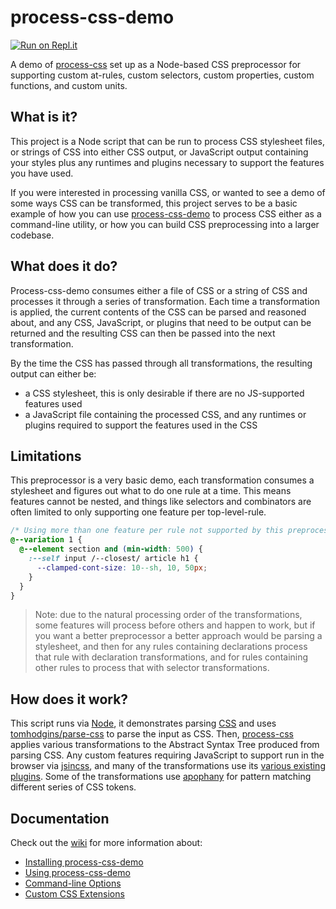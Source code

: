 # process-css-demo

[![Run on Repl.it](https://repl.it/badge/github/tomhodgins/process-css-demo)](https://repl.it/github/tomhodgins/process-css-demo)

A demo of [process-css](https://github.com/tomhodgins/process-css) set up as a Node-based CSS preprocessor for supporting custom at-rules, custom selectors, custom properties, custom functions, and custom units.

## What is it?

This project is a Node script that can be run to process CSS stylesheet files, or strings of CSS into either CSS output, or JavaScript output containing your styles plus any runtimes and plugins necessary to support the features you have used.

If you were interested in processing vanilla CSS, or wanted to see a demo of some ways CSS can be transformed, this project serves to be a basic example of how you can use [process-css-demo](https://github.com/tomhodgins/process-css) to process CSS either as a command-line utility, or how you can build CSS preprocessing into a larger codebase.

## What does it do?

Process-css-demo consumes either a file of CSS or a string of CSS and processes it through a series of transformation. Each time a transformation is applied, the current contents of the CSS can be parsed and reasoned about, and any CSS, JavaScript, or plugins that need to be output can be returned and the resulting CSS can then be passed into the next transformation.

By the time the CSS has passed through all transformations, the resulting output can either be:

- a CSS stylesheet, this is only desirable if there are no JS-supported features used
- a JavaScript file containing the processed CSS, and any runtimes or plugins required to support the features used in the CSS

## Limitations

This preprocessor is a very basic demo, each transformation consumes a stylesheet and figures out what to do one rule at a time. This means features cannot be nested, and things like selectors and combinators are often limited to only supporting one feature per top-level-rule.

```css
/* Using more than one feature per rule not supported by this preprocessor */
@--variation 1 {
  @--element section and (min-width: 500) {
    :--self input /--closest/ article h1 {
      --clamped-cont-size: 10--sh, 10, 50px;
    }
  }
}
```

> Note: due to the natural processing order of the transformations, some features will process before others and happen to work, but if you want a better preprocessor a better approach would be parsing a stylesheet, and then for any rules containing declarations process that rule with declaration transformations, and for rules containing other rules to process that with selector transformations.

## How does it work?

This script runs via [Node](https://nodejs.org/en/), it demonstrates parsing [CSS](http://drafts.csswg.org/) and uses [tomhodgins/parse-css](https://github.com/tomhodgins/parse-css) to parse the input as CSS. Then, [process-css](https://github.com/tomhodgins/process-css) applies various transformations to the Abstract Syntax Tree produced from parsing CSS. Any custom features requiring JavaScript to support run in the browser via [jsincss](https://github.com/tomhodgins/jsincss), and many of the transformations use its [various existing plugins](https://www.npmjs.com/search?q=jsincss-). Some of the transformations use [apophany](https://github.com/tomhodgins/apophany) for pattern matching different series of CSS tokens.

## Documentation

Check out the [wiki](https://github.com/tomhodgins/process-css-demo/wiki) for more information about:

- [Installing process-css-demo](https://github.com/tomhodgins/process-css-demo/wiki/Installing-process-css-demo)
- [Using process-css-demo](https://github.com/tomhodgins/process-css-demo/wiki/Using-process-css-demo)
- [Command-line Options](https://github.com/tomhodgins/process-css-demo/wiki/Command-line-Options)
- [Custom CSS Extensions](https://github.com/tomhodgins/process-css-demo/wiki/Custom-CSS-Extensions)